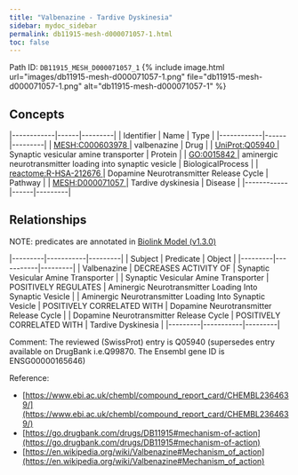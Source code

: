 ```yaml
---
title: "Valbenazine - Tardive Dyskinesia"
sidebar: mydoc_sidebar
permalink: db11915-mesh-d000071057-1.html
toc: false 
---
```



Path ID: `DB11915_MESH_D000071057_1`
{% include image.html url="images/db11915-mesh-d000071057-1.png" file="db11915-mesh-d000071057-1.png" alt="db11915-mesh-d000071057-1" %}

## Concepts

|------------|------|---------|
| Identifier | Name | Type    |
|------------|------|---------|
| <a href="https://identifiers.org/MESH:C000603978">MESH:C000603978 </a> | valbenazine | Drug |
| <a href="https://identifiers.org/UniProt:Q05940">UniProt:Q05940 </a> | Synaptic vesicular amine transporter | Protein |
| <a href="https://identifiers.org/GO:0015842">GO:0015842 </a> | aminergic neurotransmitter loading into synaptic vesicle | BiologicalProcess |
| <a href="https://identifiers.org/reactome:R-HSA-212676">reactome:R-HSA-212676 </a> | Dopamine Neurotransmitter Release Cycle | Pathway |
| <a href="https://identifiers.org/MESH:D000071057">MESH:D000071057 </a> | Tardive dyskinesia | Disease |
|------------|------|---------|

## Relationships


NOTE: predicates are annotated in <a href="https://github.com/biolink/biolink-model/releases/tag/v1.3.0">Biolink Model (v1.3.0)</a>

|---------|-----------|---------|
| Subject | Predicate | Object  |
|---------|-----------|---------|
| Valbenazine | DECREASES ACTIVITY OF | Synaptic Vesicular Amine Transporter |
| Synaptic Vesicular Amine Transporter | POSITIVELY REGULATES | Aminergic Neurotransmitter Loading Into Synaptic Vesicle |
| Aminergic Neurotransmitter Loading Into Synaptic Vesicle | POSITIVELY CORRELATED WITH | Dopamine Neurotransmitter Release Cycle |
| Dopamine Neurotransmitter Release Cycle | POSITIVELY CORRELATED WITH | Tardive Dyskinesia |
|---------|-----------|---------|

Comment: The reviewed (SwissProt) entry is Q05940 (supersedes entry available on DrugBank i.e.Q99870. The Ensembl gene ID is ENSG00000165646)

Reference: 
  - [https://www.ebi.ac.uk/chembl/compound_report_card/CHEMBL2364639/](https://www.ebi.ac.uk/chembl/compound_report_card/CHEMBL2364639/)
  - [https://go.drugbank.com/drugs/DB11915#mechanism-of-action](https://go.drugbank.com/drugs/DB11915#mechanism-of-action)
  - [https://en.wikipedia.org/wiki/Valbenazine#Mechanism_of_action](https://en.wikipedia.org/wiki/Valbenazine#Mechanism_of_action)
